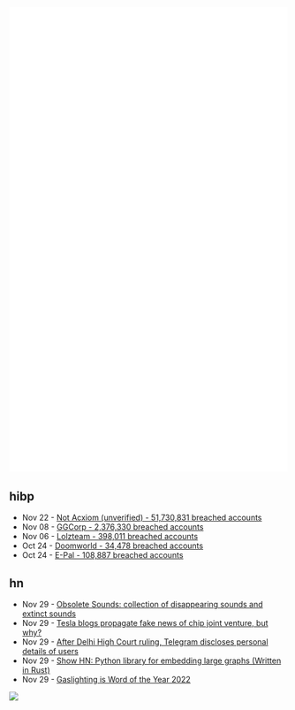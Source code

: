 ![Metrics](https://raw.githubusercontent.com/phixion/phixion/master/metrics.svg)

## hibp

<!--
for https://github.com/phixion/phixion/blob/main/.github/workflows/feeds.yml
-->
<!--START_SECTION:haveibeenpwnd-->
- Nov 22 - [Not Acxiom (unverified) - 51,730,831 breached accounts](https://haveibeenpwned.com/PwnedWebsites#NotAcxiom)
- Nov 08 - [GGCorp - 2,376,330 breached accounts](https://haveibeenpwned.com/PwnedWebsites#GGCorp)
- Nov 06 - [Lolzteam - 398,011 breached accounts](https://haveibeenpwned.com/PwnedWebsites#Lolzteam)
- Oct 24 - [Doomworld - 34,478 breached accounts](https://haveibeenpwned.com/PwnedWebsites#Doomworld)
- Oct 24 - [E-Pal - 108,887 breached accounts](https://haveibeenpwned.com/PwnedWebsites#EPal)
<!--END_SECTION:haveibeenpwnd-->

## hn

<!--
for https://github.com/phixion/phixion/blob/main/.github/workflows/feeds.yml
-->
<!--START_SECTION:hn-->
- Nov 29 - [Obsolete Sounds: collection of disappearing sounds and extinct sounds](https://citiesandmemory.com/obsolete-sounds/)
- Nov 29 - [Tesla blogs propagate fake news of chip joint venture, but why?](https://electrek.co/2022/11/28/tesla-blogs-propagate-fake-news-chip-joint-venture/)
- Nov 29 - [After Delhi High Court ruling, Telegram discloses personal details of users](https://www.livelaw.in/news-updates/after-court-order-telegram-discloses-phone-numbers-ip-addresses-of-users-accused-of-sharing-infringing-material-215311)
- Nov 29 - [Show HN: Python library for embedding large graphs (Written in Rust)](https://github.com/H4kor/graph-force)
- Nov 29 - [Gaslighting is Word of the Year 2022](https://www.merriam-webster.com/words-at-play/word-of-the-year)
<!--END_SECTION:hn-->

<!--
for https://yhype.me
-->
![](https://hit.yhype.me/github/profile?user_id=13013670)
